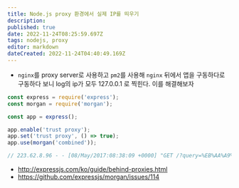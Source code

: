 ```yaml
---
title: Node.js proxy 환경에서 실제 IP를 띄우기
description: 
published: true
date: 2022-11-24T08:25:59.697Z
tags: nodejs, proxy
editor: markdown
dateCreated: 2022-11-24T04:40:49.169Z
---
```


- `nginx`를 proxy server로 사용하고 `pm2`를 사용해 `nginx` 뒤에서 앱을 구동하다로 구동하다 보니 log의 ip가 모두 127.0.0.1 로 찍힌다. 이를 해결해보자

```javascript
const express = require('express');
const morgan = require('morgan');

const app = express();

app.enable('trust proxy');
app.set('trust proxy', () => true);
app.use(morgan('combined'));

// 223.62.8.96 - - [08/May/2017:08:38:09 +0000] "GET /?query=%EB%AA%A9%EB%8F%99 HTTP/1.0" 200 4577 "-" "okhttp/3.4.1"
```

- http://expressjs.com/ko/guide/behind-proxies.html
- https://github.com/expressjs/morgan/issues/114
